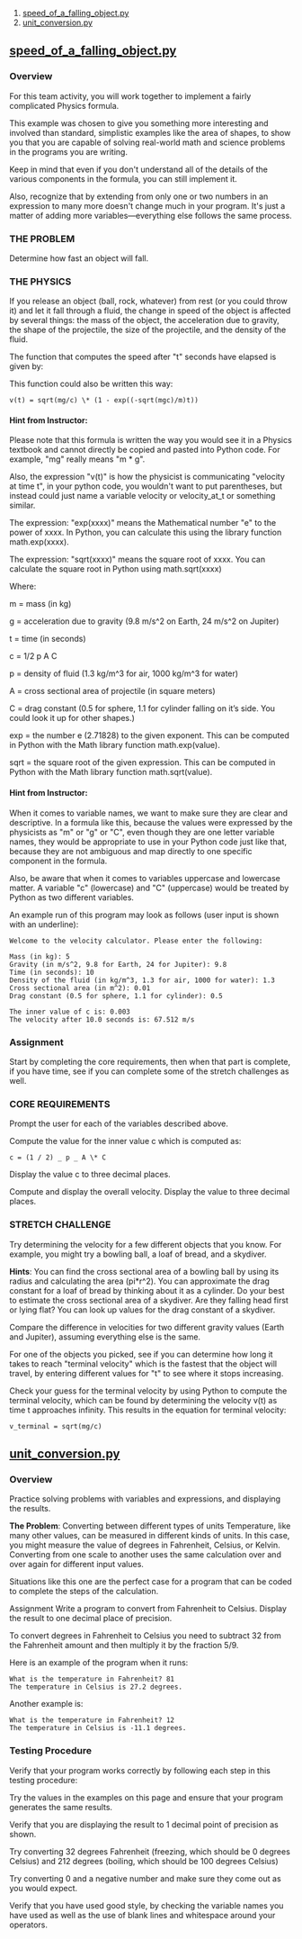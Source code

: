 1. [speed_of_a_falling_object.py](./speed_of_a_falling_object.py)
2. [unit_conversion.py](./unit_conversion.py)

## [speed_of_a_falling_object.py](./speed_of_a_falling_object.py)

### Overview

For this team activity, you will work together to implement a fairly complicated Physics formula.

This example was chosen to give you something more interesting and involved than standard, simplistic examples like the area of shapes, to show you that you are capable of solving real-world math and science problems in the programs you are writing.

Keep in mind that even if you don't understand all of the details of the various components in the formula, you can still implement it.

Also, recognize that by extending from only one or two numbers in an expression to many more doesn't change much in your program. It's just a matter of adding more variables—everything else follows the same process.

### THE PROBLEM

Determine how fast an object will fall.

### THE PHYSICS

If you release an object (ball, rock, whatever) from rest (or you could throw it) and let it fall through a fluid, the change in speed of the object is affected by several things: the mass of the object, the acceleration due to gravity, the shape of the projectile, the size of the projectile, and the density of the fluid.

The function that computes the speed after "t" seconds have elapsed is given by:

This function could also be written this way:

```
v(t) = sqrt(mg/c) \* (1 - exp((-sqrt(mgc)/m)t))
```

#### Hint from Instructor:

Please note that this formula is written the way you would see it in a Physics textbook and cannot directly be copied and pasted into Python code. For example, "mg" really means "m \* g".

Also, the expression "v(t)" is how the physicist is communicating "velocity at time t", in your python code, you wouldn't want to put parentheses, but instead could just name a variable velocity or velocity_at_t or something similar.

The expression: "exp(xxxx)" means the Mathematical number "e" to the power of xxxx. In Python, you can calculate this using the library function math.exp(xxxx).

The expression: "sqrt(xxxx)" means the square root of xxxx. You can calculate the square root in Python using math.sqrt(xxxx)

Where:

m = mass (in kg)

g = acceleration due to gravity (9.8 m/s^2 on Earth, 24 m/s^2 on Jupiter)

t = time (in seconds)

c = 1/2 p A C

p = density of fluid (1.3 kg/m^3 for air, 1000 kg/m^3 for water)

A = cross sectional area of projectile (in square meters)

C = drag constant (0.5 for sphere, 1.1 for cylinder falling on it’s side. You could look it up for other shapes.)

exp = the number e (2.71828) to the given exponent. This can be computed in Python with the Math library function math.exp(value).

sqrt = the square root of the given expression. This can be computed in Python with the Math library function math.sqrt(value).

#### Hint from Instructor:

When it comes to variable names, we want to make sure they are clear and descriptive. In a formula like this, because the values were expressed by the physicists as "m" or "g" or "C", even though they are one letter variable names, they would be appropriate to use in your Python code just like that, because they are not ambiguous and map directly to one specific component in the formula.

Also, be aware that when it comes to variables uppercase and lowercase matter. A variable "c" (lowercase) and "C" (uppercase) would be treated by Python as two different variables.

An example run of this program may look as follows (user input is shown with an underline):

```
Welcome to the velocity calculator. Please enter the following:

Mass (in kg): 5
Gravity (in m/s^2, 9.8 for Earth, 24 for Jupiter): 9.8
Time (in seconds): 10
Density of the fluid (in kg/m^3, 1.3 for air, 1000 for water): 1.3
Cross sectional area (in m^2): 0.01
Drag constant (0.5 for sphere, 1.1 for cylinder): 0.5

The inner value of c is: 0.003
The velocity after 10.0 seconds is: 67.512 m/s
```

### Assignment

Start by completing the core requirements, then when that part is complete, if you have time, see if you can complete some of the stretch challenges as well.

### CORE REQUIREMENTS

Prompt the user for each of the variables described above.

Compute the value for the inner value c which is computed as:

```
c = (1 / 2) _ p _ A \* C
```

Display the value c to three decimal places.

Compute and display the overall velocity. Display the value to three decimal places.

### STRETCH CHALLENGE

Try determining the velocity for a few different objects that you know. For example, you might try a bowling ball, a loaf of bread, and a skydiver.

**Hints**: You can find the cross sectional area of a bowling ball by using its radius and calculating the area (pi\*r^2). You can approximate the drag constant for a loaf of bread by thinking about it as a cylinder. Do your best to estimate the cross sectional area of a skydiver. Are they falling head first or lying flat? You can look up values for the drag constant of a skydiver.

Compare the difference in velocities for two different gravity values (Earth and Jupiter), assuming everything else is the same.

For one of the objects you picked, see if you can determine how long it takes to reach "terminal velocity" which is the fastest that the object will travel, by entering different values for "t" to see where it stops increasing.

Check your guess for the terminal velocity by using Python to compute the terminal velocity, which can be found by determining the velocity v(t) as time t approaches infinity. This results in the equation for terminal velocity:

```
v_terminal = sqrt(mg/c)
```

## [unit_conversion.py](./unit_conversion.py)

### Overview

Practice solving problems with variables and expressions, and displaying the results.

**The Problem**: Converting between different types of units
Temperature, like many other values, can be measured in different kinds of units. In this case, you might measure the value of degrees in Fahrenheit, Celsius, or Kelvin. Converting from one scale to another uses the same calculation over and over again for different input values.

Situations like this one are the perfect case for a program that can be coded to complete the steps of the calculation.

Assignment
Write a program to convert from Fahrenheit to Celsius. Display the result to one decimal place of precision.

To convert degrees in Fahrenheit to Celsius you need to subtract 32 from the Fahrenheit amount and then multiply it by the fraction 5/9.

Here is an example of the program when it runs:

```
What is the temperature in Fahrenheit? 81
The temperature in Celsius is 27.2 degrees.
```

Another example is:

```
What is the temperature in Fahrenheit? 12
The temperature in Celsius is -11.1 degrees.
```

### Testing Procedure

Verify that your program works correctly by following each step in this testing procedure:

Try the values in the examples on this page and ensure that your program generates the same results.

Verify that you are displaying the result to 1 decimal point of precision as shown.

Try converting 32 degrees Fahrenheit (freezing, which should be 0 degrees Celsius) and 212 degrees (boiling, which should be 100 degrees Celsius)

Try converting 0 and a negative number and make sure they come out as you would expect.

Verify that you have used good style, by checking the variable names you have used as well as the use of blank lines and whitespace around your operators.
